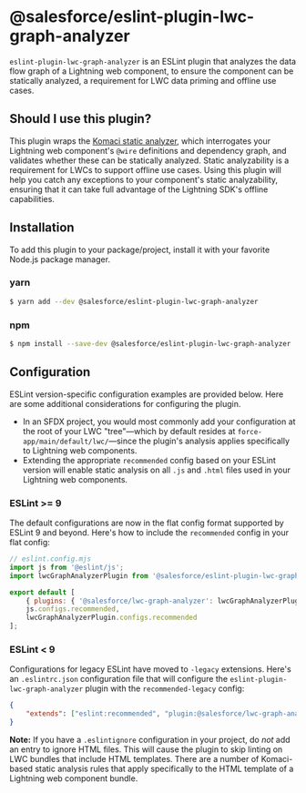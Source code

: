 # @salesforce/eslint-plugin-lwc-graph-analyzer

`eslint-plugin-lwc-graph-analyzer` is an ESLint plugin that analyzes the data flow graph of a Lightning web component, to ensure the component can be statically analyzed, a requirement for LWC data priming and offline use cases.

## Should I use this plugin?

This plugin wraps the [Komaci static analyzer](https://www.npmjs.com/package/@komaci/static-analyzer), which interrogates your Lightning web component's `@wire` definitions and dependency graph, and validates whether these can be statically analyzed. Static analyzability is a requirement for LWCs to support offline use cases. Using this plugin will help you catch any exceptions to your component's static analyzability, ensuring that it can take full advantage of the Lightning SDK's offline capabilities.

## Installation

To add this plugin to your package/project, install it with your favorite Node.js package manager.

### yarn

```sh
$ yarn add --dev @salesforce/eslint-plugin-lwc-graph-analyzer
```

### npm

```sh
$ npm install --save-dev @salesforce/eslint-plugin-lwc-graph-analyzer
```

## Configuration

ESLint version-specific configuration examples are provided below. Here are some additional considerations for configuring the plugin.

- In an SFDX project, you would most commonly add your configuration at the root of your LWC "tree"—which by default resides at `force-app/main/default/lwc/`—since the plugin's analysis applies specifically to Lightning web components.
- Extending the appropriate `recommended` config based on your ESLint version will enable static analysis on all `.js` and `.html` files used in your Lightning web components.

### ESLint &gt;= 9

The default configurations are now in the flat config format supported by ESLint 9 and beyond. Here's how to include the `recommended` config in your flat config:

```javascript
// eslint.config.mjs
import js from '@eslint/js';
import lwcGraphAnalyzerPlugin from '@salesforce/eslint-plugin-lwc-graph-analyzer';

export default [
    { plugins: { '@salesforce/lwc-graph-analyzer': lwcGraphAnalyzerPlugin } },
    js.configs.recommended,
    lwcGraphAnalyzerPlugin.configs.recommended
];
```

### ESLint &lt; 9

Configurations for legacy ESLint have moved to `-legacy` extensions. Here's an `.eslintrc.json` configuration file that will configure the `eslint-plugin-lwc-graph-analyzer` plugin with the `recommended-legacy` config:

```json
{
    "extends": ["eslint:recommended", "plugin:@salesforce/lwc-graph-analyzer/recommended-legacy"]
}
```

**Note:** If you have a `.eslintignore` configuration in your project, do _not_ add an entry to ignore HTML files. This will cause the plugin to skip linting on LWC bundles that include HTML templates. There are a number of Komaci-based static analysis rules that apply specifically to the HTML template of a Lightning web component bundle.
